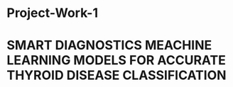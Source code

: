 # Project-Work-1

# SMART DIAGNOSTICS MEACHINE LEARNING MODELS FOR ACCURATE THYROID DISEASE CLASSIFICATION


